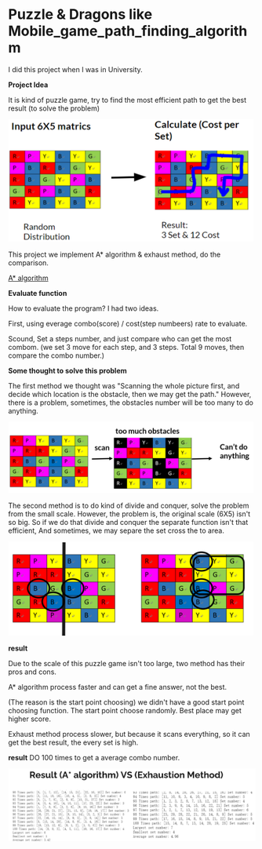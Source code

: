 # Puzzle & Dragons like Mobile_game_path_finding_algorithm

I did this project when I was in University.

**Project Idea**

It is kind of puzzle game, try to find the most efficient path to get the best result (to solve the problem)

<img src="images/project_idea.png" width = "500" >

This project we implement A* algorithm & exhaust method, do the comparison.

[A* algorithm](https://en.wikipedia.org/wiki/A*_search_algorithm)

**Evaluate function**

How to evaluate the program? I had two ideas.

First, using everage combo(score) / cost(step numbeers) rate to evaluate.

Scound, Set a steps number, and just compare who can get the most combom. (we set 3 move for each step, and 3 steps. Total 9 moves, then compare the combo number.)



**Some thought to solve this problem**

The first method we thought was "Scanning the whole picture first, and decide which location is the obstacle, then we may get the path."
However, there is a problem, sometimes, the obstacles number will be too many to do anything.

<img src="images/obstacle.png" width = "500" >


The second method is to do kind of divide and conquer, solve the problem from the small scale.
However, the problem is, the original scale (6X5) isn't so big. So if we do that divide and conquer the separate function isn't that efficient,
And sometimes, we may separe the set cross the to area.

<img src="images/div.png" width = "500" >

**result**

Due to the scale of this puzzle game isn't too large, two method has their pros and cons.

A* algorithm process faster and can get a fine answer, not the best. 

(The reason is the start point choosing) we didn't have a good start point choosing function. The start point choose randomly. Best place may get higher score.

Exhaust method process slower, but because it scans everything, so it can get the best result, the every set is high.

**result** DO 100 times to get a average combo number.

<img src="images/result.png" width = "1000" >

